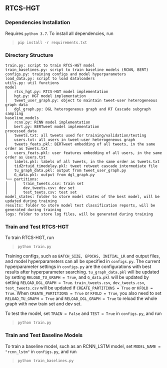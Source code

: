 ## RTCS-HGT

### Dependencies Installation
Requires `python 3.7`. To install all dependencies, run
> `pip install -r requirements.txt`

### Directory Structure
```
train.py: script to train RTCS-HGT model
train_baselines.py: script to train baseline models (RCNN, BERT)
configs.py: training configs and model hyperparameters
load_data.py: script to load dataloaders
utils.py: util functions
model
│   rtcs_hgt.py: RTCS-HGT model implementation
│   hgt.py: HGT model implementation
│   tweet_user_graph.py: object to maintain tweet-user heterogeneous graph data
│   dgl_graph.py: DGL heterogeneous graph and RT Cascade subgraph sampling
baseline_models
│   rcnn.py: RCNN model implementation
│   bert.py: BERTweet model implementation
processed_data
│   tweets.txt: all tweets used for training/validation/testing
│   users.txt: all users in tweet-user heterogeneous graph
│   tweets_feats.pkl: BERTweet embedding of all tweets, in the same order as tweets.txt
│   users_feats.pkl: user features embedding of all users, in the same order as users.txt
│   labels.pkl: labels of all tweets, in the same order as tweets.txt
│   tid2rtuid_timedelay.pkl: tweet retweet cascade intermediate file
│   tu_graph_data.pkl: output from tweet_user_graph.py
│   G_data.pkl: output from dgl_graph.py
└── partitions:
│   │   train_tweets.csv: train set
│   │   dev_tweets.csv: dev set
│   │   test_teets.csv: test set
model_states: folder to store model states of the best model, will be updated during training
results: folder to store model test classification reports, will be generated during training
logs: folder to store log files, will be generated during training
```

### Train and Test RTCS-HGT
To train RTCS-HGT, run
> `python train.py` 

Training configs, such as `BATCH_SIZE, EPOCHS, INITIAL_LR` and output files, and model hyperparameters can all be specified in `configs.py`. The current hyperparameter settings in `configs.py` are the configurations with best results after hyperparameter searching. `tu_graph_data.pkl` will be updated by setting `RELOAD_TU_GRAPH = True`, and `G_data.pkl` will be updated by setting `RELOAD_DGL_GRAPH = True`. `train_tweets.csv`, `dev_tweets.csv`, `test_tweets.csv` will be updated if `CREATE_PARTITIONS = True` or `KFOLD = True`. When `CREATE_PARTITIONS = True` or `KFOLD = True`, you also need to set `RELOAD_TU_GRAPH = True` and `RELOAD_DGL_GRAPH = True` to reload the whole graph with new train set and dev set.

To test the model, set `TRAIN = False` and `TEST = True` in `configs.py`, and run
> `python train.py` 

### Train and Test Baseline Models
To train a baseline model, such as an RCNN_LSTM model, set `MODEL_NAME = "rcnn_lstm"` in `configs.py`, and run
> `python train_baselines.py` 